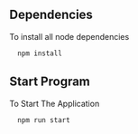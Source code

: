 
## Dependencies

To install all node dependencies

```bash
  npm install
```


## Start Program

To Start The Application

```bash
  npm run start
```

